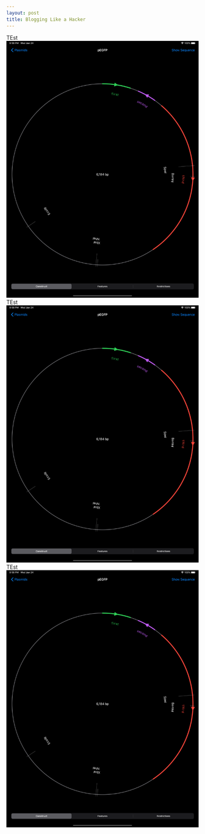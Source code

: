 ```yaml
---
layout: post
title: Blogging Like a Hacker
---
```


TEst
![My helpful screenshot](images/ipad_dark.png)
TEst
![My helpful screenshot](images/ipad_dark.png)
TEst
![My helpful screenshot](images/ipad_dark.png)
